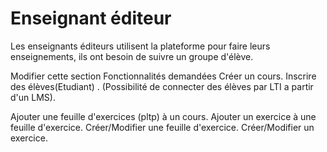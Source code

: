 # Enseignant éditeur

Les enseignants éditeurs utilisent la plateforme pour faire leurs enseignements, ils ont besoin de suivre un groupe d'élève.

Modifier cette section
Fonctionnalités demandées
Créer un cours.
Inscrire des élèves(Etudiant) . (Possibilité de connecter des élèves par LTI a partir d'un LMS).

Ajouter une feuille d'exercices (pltp) à un cours.
Ajouter un exercice à une feuille d'exercice.
Créer/Modifier une feuille d'exercice.
Créer/Modifier un exercice.

